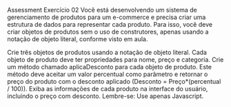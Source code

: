 Assessment
Exercício 02
Você está desenvolvendo um sistema de gerenciamento de produtos para um e-commerce e precisa criar uma estrutura de dados para representar cada produto. Para isso, você deve criar objetos de produtos sem o uso de construtores, apenas usando a notação de objeto literal, conforme visto em aula.

Crie três objetos de produtos usando a notação de objeto literal.
Cada objeto de produto deve ter propriedades para nome, preço e categoria.
Crie um método chamado aplicaDesconto para cada objeto de produto. Este método deve aceitar um valor percentual como parâmetro e retornar o preço do produto com o desconto aplicado (Desconto = Preço*(percentual / 100)).
Exiba as informações de cada produto na interface do usuário, incluindo o preço com desconto.
Lembre-se:
Use apenas Javascript.